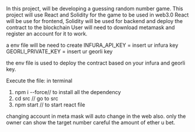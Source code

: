 In this project, will be developing a guessing random number game.
This project will use React and Solidity for the game to be used in web3.0
React will be use for frontend, Solidity will be used for backend and deploy the contract to the blockchain
User will need to download metamask and register an account for it to work.

a env file will be need to create
INFURA_API_KEY = insert ur infura key
GEORLI_PRIVATE_KEY = insert ur georli key

the env file is used to deploy the contract based on your infura and georli key.

Execute the file:
in terminal
1. npm i --force// to install all the dependency
4. cd src // go to src
5. npm start // to start react file


changing account in meta mask will auto change in the web also.
only the owner can show the target number
careful the amount of ether u bet.